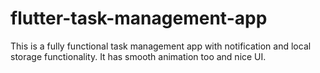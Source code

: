 # flutter-task-management-app
This is a fully functional task management app with notification and local storage functionality. 
It has smooth animation too and nice UI.
